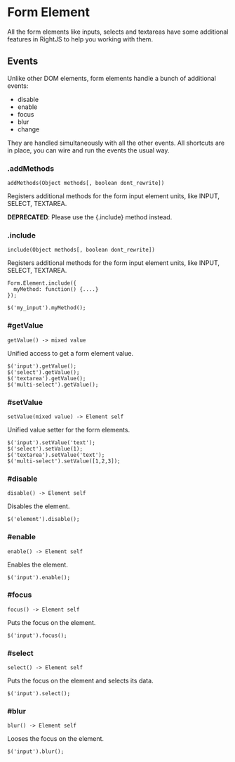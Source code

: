 # Form Element

All the form elements like inputs, selects and textareas have some additional
features in RightJS to help you working with them.

## Events

Unlike other DOM elements, form elements handle a bunch of additional events:

* disable
* enable
* focus
* blur
* change

They are handled simultaneously with all the other events. All shortcuts
are in place, you can wire and run the events the usual way.

### .addMethods

    addMethods(Object methods[, boolean dont_rewrite])

Registers additional methods for the form input element units, like INPUT,
SELECT, TEXTAREA.

__DEPRECATED__: Please use the {.include} method instead.


### .include

    include(Object methods[, boolean dont_rewrite])

Registers additional methods for the form input element units, like INPUT,
SELECT, TEXTAREA.

    Form.Element.include({
      myMethod: function() {....}
    });

    $('my_input').myMethod();



### #getValue

    getValue() -> mixed value

Unified access to get a form element value.

    $('input').getValue();
    $('select').getValue();
    $('textarea').getValue();
    $('multi-select').getValue();


### #setValue

    setValue(mixed value) -> Element self

Unified value setter for the form elements.

    $('input').setValue('text');
    $('select').setValue(1);
    $('textarea').setValue('text');
    $('multi-select').setValue([1,2,3]);


### #disable

    disable() -> Element self

Disables the element.

    $('element').disable();


### #enable

    enable() -> Element self

Enables the element.

    $('input').enable();


### #focus

    focus() -> Element self

Puts the focus on the element.

    $('input').focus();


### #select

    select() -> Element self

Puts the focus on the element and selects its data.

    $('input').select();


### #blur

    blur() -> Element self

Looses the focus on the element.

    $('input').blur();


